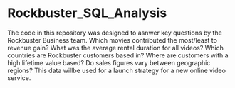 # Rockbuster_SQL_Analysis
The code in this repository was designed to asnwer key questions by the 
Rockbuster Business team. 
Which movies contributed the most/least to revenue gain?
What was the average rental duration for all videos?
Which countries are Rockbuster customers based in?
Where are customers with a high lifetime value based?
Do sales figures vary between geographic regions?
This data willbe used for a launch strategy for a new online video service.
